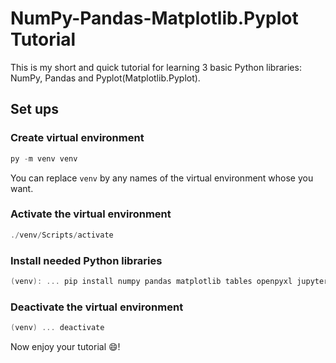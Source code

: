 # NumPy-Pandas-Matplotlib.Pyplot Tutorial

This is my short and quick tutorial for learning 3 basic Python libraries: NumPy, Pandas and Pyplot(Matplotlib.Pyplot).

## Set ups

### Create virtual environment

```powershell
py -m venv venv
```

You can replace `venv` by any names of the virtual environment whose you want.

### Activate the virtual environment

```powershell
./venv/Scripts/activate
```

### Install needed Python libraries

```powershell
(venv): ... pip install numpy pandas matplotlib tables openpyxl jupyter
```

### Deactivate the virtual environment

```powershell
(venv) ... deactivate
```

Now enjoy your tutorial :smile:!
